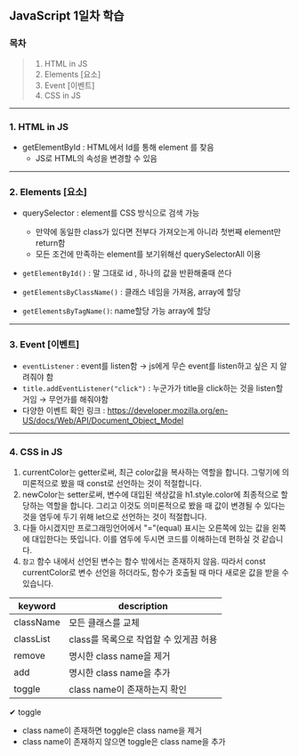 ## JavaScript 1일차 학습

### 목차

> 1. HTML in JS
> 2. Elements [요소]
> 3. Event [이벤트]
> 4. CSS in JS

---

### 1. HTML in JS
- getElementById : HTML에서 Id를 통해 element 를 찾음
    - JS로 HTML의 속성을 변경할 수 있음
---
### 2. Elements [요소]
- querySelector : element를 CSS 방식으로 검색 가능
    -  만약에 동일한 class가 있다면 전부다 가져오는게 아니라 첫번째 element만 return함
    -  모든 조건에 만족하는 element를 보기위해선 querySelectorAll 이용

- `getElementById()` : 말 그대로 id , 하나의 값을 반환해줄때 쓴다
- `getElementsByClassName()` : 클래스 네임을 가져옴, array에 할당
- `getElementsByTagName()`: name할당 가능 array에 할당
---
### 3. Event [이벤트]
- `eventListener` : event를 listen함 → js에게 무슨 event를 listen하고 싶은 지 알려줘야 함
- `title.addEventListener("click")` : 누군가가 title을 click하는 것을 listen할 거임 → 무언가를 해줘야함
- 다양한 이벤트 확인 링크  : https://developer.mozilla.org/en-US/docs/Web/API/Document_Object_Model

---
### 4. CSS in JS

1. currentColor는 getter로써, 최근 color값을 복사하는 역할을 합니다. 그렇기에 의미론적으로 봤을 때 const로 선언하는 것이 적절합니다.
2. newColor는 setter로써, 변수에 대입된 색상값을 h1.style.color에 최종적으로 할당하는 역할을 합니다. 그리고 이것도 의미론적으로 봤을 때 값이 변경될 수 있다는 것을 염두에 두기 위해 let으로 선언하는 것이 적절합니다.
3. 다들 아시겠지만 프로그래밍언어에서 "="(equal) 표시는 오른쪽에 있는 값을 왼쪽에 대입한다는 뜻입니다. 이를 염두에 두시면 코드를 이해하는데 편하실 것 같습니다.
4. `참고` 함수 내에서 선언된 변수는 함수 밖에서는 존재하지 않음. 따라서 const currentColor로 변수 선언을 하더라도, 함수가 호출될 때 마다 새로운 값을 받을 수 있습니다.

|keyword|description|
|-------|-----------|
|className|모든 클래스를 교체|
|classList|class를 목록으로 작업할 수 있게끔 허용|
|remove|명시한 class name을 제거|
|add|명시한 class name을 추가|
|toggle|class name이 존재하는지 확인|

✔︎ toggle
- class name이 존재하면 toggle은 class name을 제거
- class name이 존재하지 않으면 toggle은 class name을 추가


